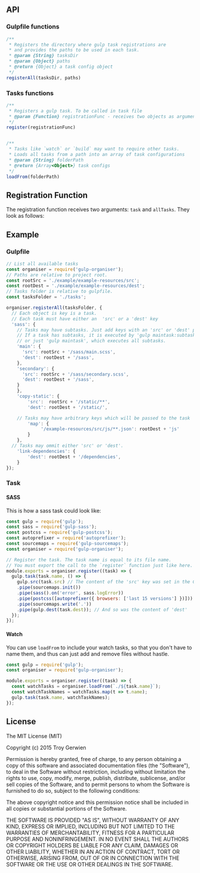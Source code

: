 ## API
### Gulpfile functions
``` javascript
/**
 * Registers the directory where gulp task registrations are
 * and provides the paths to be used in each task.
 * @param {String} tasksDir
 * @param {Object} paths
 * @return {Object} a task config object
 */
registerAll(tasksDir, paths)
```

### Tasks functions
``` javascript
/**
 * Registers a gulp task. To be called in task file
 * @param {Function} registrationFunc - receives two objects as arguments: (task, allTaks)
 */
register(registrationFunc)


/**
 * Tasks like `watch` or `build` may want to require other tasks.
 * Loads all tasks from a path into an array of task configurations
 * @param {String} folderPath
 * @return {Array<Object>} task configs
 */
loadFrom(folderPath)
```

## Registration Function
The registration function receives two arguments: `task` and `allTasks`.
They look as follows:
<!-- TODO: add rest of documentation -->

## Example
### Gulpfile
``` javascript
// List all available tasks
const organiser = require('gulp-organiser');
// Paths are relative to project root.
const rootSrc = './example/example-resources/src';
const rootDest = './example/example-resources/dest';
// Tasks folder is relative to gulpfile.
const tasksFolder = './tasks';

organiser.registerAll(tasksFolder, {
  // Each object is key is a task.
  // Each task must have either an  'src' or a 'dest' key
  'sass': {
    // Tasks may have subtasks. Just add keys with an 'src' or 'dest' property.
    // If a task has subtasks, it is executed by 'gulp maintask:subtask'
    // or just 'gulp maintask', which executes all subtasks.
    'main': {
      'src': rootSrc + '/sass/main.scss',
      'dest': rootDest + '/sass',
    },
    'secondary': {
      'src': rootSrc + '/sass/secondary.scss',
      'dest': rootDest + '/sass',
    }
	},
	'copy-static': {
		'src':  rootSrc + '/static/**',
		'dest': rootDest + '/static/',

    // Tasks may have arbitrary keys which will be passed to the task
		'map': {
			 '/example-resources/src/js/**.json': rootDest + 'js'
		}
	},
  // Tasks may ommit either 'src' or 'dest'.
	'link-dependencies': {
		'dest': rootDest + '/dependencies',
	}
});
```

### Task
#### SASS
This is how a sass task could look like:

``` javascript
const gulp = require('gulp');
const sass = require('gulp-sass');
const postcss = require('gulp-postcss');
const autoprefixer = require('autoprefixer');
const sourcemaps = require('gulp-sourcemaps');
const organiser = require('gulp-organiser');

// Register the task. The task name is equal to its file name.
// You must export the call to the `register` function just like here.
module.exports = organiser.register((task) => {
  gulp.task(task.name, () => {
    gulp.src(task.src) // The content of the 'src' key was set in the Gulpfile.
    .pipe(sourcemaps.init())
    .pipe(sass().on('error', sass.logError))
    .pipe(postcss([autoprefixer({ browsers: ['last 15 versions'] })]))
    .pipe(sourcemaps.write('.'))
    .pipe(gulp.dest(task.dest)); // And so was the content of 'dest'
  });
});
```
#### Watch
You can use `loadFrom` to include your watch tasks, so that you don't have
to name them, and thus can just add and remove files without hastle.

``` javascript
const gulp = require('gulp');
const organiser = require('gulp-organiser');

module.exports = organiser.register((task) => {
  const watchTasks = organiser.loadFrom(`./${task.name}`);
  const watchTaskNames = watchTasks.map(t => t.name);
  gulp.task(task.name, watchTaskNames);
});
```

## License
The MIT License (MIT)

Copyright (c) 2015 Troy Gerwien

Permission is hereby granted, free of charge, to any person obtaining a copy of this software and associated documentation files (the "Software"), to deal in the Software without restriction, including without limitation the rights to use, copy, modify, merge, publish, distribute, sublicense, and/or sell copies of the Software, and to permit persons to whom the Software is furnished to do so, subject to the following conditions:

The above copyright notice and this permission notice shall be included in all copies or substantial portions of the Software.

THE SOFTWARE IS PROVIDED "AS IS", WITHOUT WARRANTY OF ANY KIND, EXPRESS OR IMPLIED, INCLUDING BUT NOT LIMITED TO THE WARRANTIES OF MERCHANTABILITY, FITNESS FOR A PARTICULAR PURPOSE AND NONINFRINGEMENT. IN NO EVENT SHALL THE AUTHORS OR COPYRIGHT HOLDERS BE LIABLE FOR ANY CLAIM, DAMAGES OR OTHER LIABILITY, WHETHER IN AN ACTION OF CONTRACT, TORT OR OTHERWISE, ARISING FROM, OUT OF OR IN CONNECTION WITH THE SOFTWARE OR THE USE OR OTHER DEALINGS IN THE SOFTWARE.
